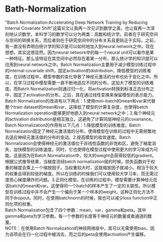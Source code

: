 # Bath-Normalization
"Batch Normalization:Accelerating Deep Network Training by Reducing Internal Covariate Shift"这篇论文让我再一次见识到数学之美，也让我再一次深刻地认识数学。本科学习的数学可以分为两类：高数和统计学。前者在于研究空间与空间的转换关系，而后者则在于研究空间中的分布关系且更贴近于实际。之前，我一直没有弄明白统计学的知识是可以如何地加入到neural network之中。现在想想，其实这很显然。因为neural network中的每一个neural unit可以看作是某一种特征。那么该特征在其空间中必然存在着某一分布，那么统计学的知识就可以应用到neural network之中。Batch Normalization主要用于减少模型训练过程中的internal covariate shift，固定activation的distribution，降低模型的训练难度。在训练过程中，模型参数的变化导致了神经元激活的分布也处于变化之中。所以，在学习过程中模型需要一直不断地适应不同的分布，这加大了模型的训练难度。而Batch Normalization则通过归一化，将activation转换到标准正态分布之中，固定了activation的分布。之后，其在通过线性变换来保留模型的表示能力。  
Batch Normalization的改进有以下两点：1.使用mini-batch的mean和var来代替整个train dataset的mean和var，这降低了模型的计算复杂度，也使得batch Normalization operation能够更好地嵌入到neural network之中；2.每个神经元的activation distribution是相互独立。这避免了计算同层神经元的covariance。
Batch Normalization的作用有以下几点：1.降低模型的训练难度。Batch Normalization固定了神经元激活值的分布，使得模型在训练的过程中无需频繁地去适应神经元激活值的分布的变动。2.提高模型的收敛速度。Batch Normalization会使得神经元的激活值位于非线性函数的非饱和区，避免了梯度消失，加快模型的训练速度。同时，它也使得在模型过程中使用更大的学习率成为可能。这是因为在Batch Normalization中，较大的weight会获得较低的gradient。根据公式推导结果，当梯度流经batch normalization层的时候，损失函数对于权重的梯度会乘上一个缩放因子。当权重较大时，这就缩放因子就减小。相当于较大的权重会得到较低的梯度。所以在训练的时候我们可以使用较大学习率，而无需过度担心梯度爆炸的问题。3.正则化模型。在训练的过程中，模型需要计算神经元在该batch的mean和var。这使得同一个batch的样本产生了一定的关联性。所以模型在训练过程中并不会产生一个偏向于某一个样本的weight。这种正则化方法不同于dropout。同时，在使用batchnorm的时候，我也可以减少loss function中正则化项的权重。  
Batch Normalization包含了四个参数：mean，var，gamma和peta。其中gamma和peta为学习参数。每一个参数的长度等于神经元的数量或者通道的数量。  
NOTE：在使用Batch Normalization的神经网络层中，其可以无需使用bias，因为该项会在归一化过程中被消去，而之后的peta会使用activation产生偏移。
